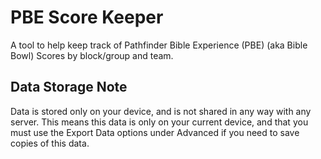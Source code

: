 # PBE Score Keeper
A tool to help keep track of Pathfinder Bible Experience (PBE) (aka Bible Bowl) Scores by block/group and team.

## Data Storage Note
Data is stored only on your device, and is not shared in any way with any server. This means this data is only on your current device, and that you must use the Export Data options under Advanced if you need to save copies of this data.